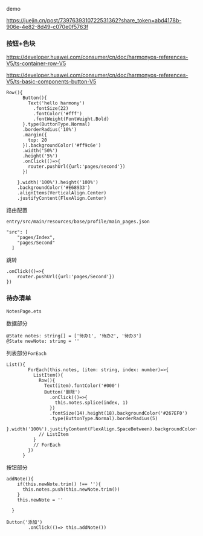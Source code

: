 demo

https://juejin.cn/post/7397639310722531362?share_token=abd4178b-906e-4e82-8d49-c070e0f5763f



### 按钮+色块

https://developer.huawei.com/consumer/cn/doc/harmonyos-references-V5/ts-container-row-V5

https://developer.huawei.com/consumer/cn/doc/harmonyos-references-V5/ts-basic-components-button-V5

```
Row(){
      Button(){
        Text('hello harmony')
          .fontSize(22)
          .fontColor('#fff')
          .fontWeight(FontWeight.Bold)
      }.type(ButtonType.Normal)
      .borderRadius('10%')
      .margin({
        top: 20
      }).backgroundColor('#ff9c6e')
      .width('50%')
      .height('5%')
      .onClick(()=>{
        router.pushUrl({url:'pages/second'})
      })

    }.width('100%').height('100%')
    .backgroundColor('#E68933')
    .alignItems(VerticalAlign.Center)
    .justifyContent(FlexAlign.Center)
```



路由配置

`entry/src/main/resources/base/profile/main_pages.json`

```
"src": [
    "pages/Index",
    "pages/Second"
  ]
```



跳转

```
.onClick(()=>{
    router.pushUrl({url:'pages/Second'})
})
```



### 待办清单

`NotesPage.ets`

数据部分

```
@State notes: string[] = ['待办1', '待办2', '待办3']
@State newNote: string = ''
```



列表部分`ForEach`

```
List(){
        ForEach(this.notes, (item: string, index: number)=>{
          ListItem(){
            Row(){
              Text(item).fontColor('#000')
              Button('删除')
                .onClick(()=>{
                  this.notes.splice(index, 1)
                })
                .fontSize(14).height(18).backgroundColor('#267EF0')
                .type(ButtonType.Normal).borderRadius(5)
            }.width('100%').justifyContent(FlexAlign.SpaceBetween).backgroundColor('#F6F6F7').margin({bottom:5}).padding(5)
            // ListItem
          }
          // ForEach
        })
      }
```



按钮部分

```
addNote(){
    if(this.newNote.trim() !== ''){
      this.notes.push(this.newNote.trim())
    }
    this.newNote = ''

  }
```



```
Button('添加')
        .onClick(()=> this.addNote())
```



